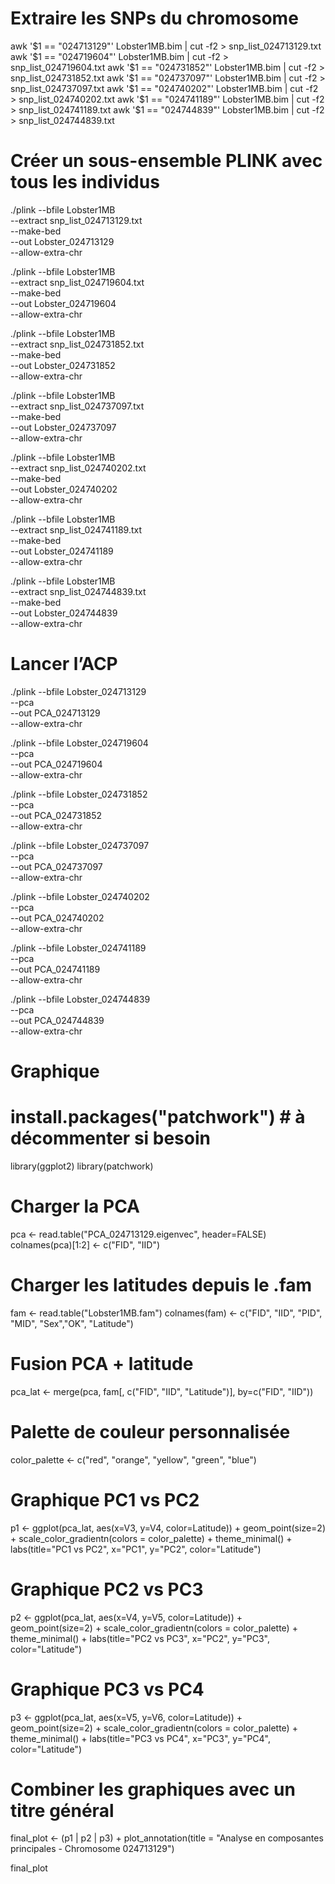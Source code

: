 # Extraire les SNPs du chromosome
awk '$1 == "024713129"' Lobster1MB.bim | cut -f2 > snp_list_024713129.txt
awk '$1 == "024719604"' Lobster1MB.bim | cut -f2 > snp_list_024719604.txt
awk '$1 == "024731852"' Lobster1MB.bim | cut -f2 > snp_list_024731852.txt
awk '$1 == "024737097"' Lobster1MB.bim | cut -f2 > snp_list_024737097.txt
awk '$1 == "024740202"' Lobster1MB.bim | cut -f2 > snp_list_024740202.txt
awk '$1 == "024741189"' Lobster1MB.bim | cut -f2 > snp_list_024741189.txt
awk '$1 == "024744839"' Lobster1MB.bim | cut -f2 > snp_list_024744839.txt

# Créer un sous-ensemble PLINK avec tous les individus
./plink --bfile Lobster1MB \
        --extract snp_list_024713129.txt \
        --make-bed \
        --out Lobster_024713129 \
        --allow-extra-chr
        
./plink --bfile Lobster1MB \
        --extract snp_list_024719604.txt \
        --make-bed \
        --out Lobster_024719604 \
        --allow-extra-chr
        
./plink --bfile Lobster1MB \
        --extract snp_list_024731852.txt \
        --make-bed \
        --out Lobster_024731852 \
        --allow-extra-chr
        
./plink --bfile Lobster1MB \
        --extract snp_list_024737097.txt \
        --make-bed \
        --out Lobster_024737097 \
        --allow-extra-chr
        
./plink --bfile Lobster1MB \
        --extract snp_list_024740202.txt \
        --make-bed \
        --out Lobster_024740202 \
        --allow-extra-chr
        
./plink --bfile Lobster1MB \
        --extract snp_list_024741189.txt \
        --make-bed \
        --out Lobster_024741189 \
        --allow-extra-chr
        
./plink --bfile Lobster1MB \
        --extract snp_list_024744839.txt \
        --make-bed \
        --out Lobster_024744839 \
        --allow-extra-chr

# Lancer l’ACP
./plink --bfile Lobster_024713129 \
        --pca \
        --out PCA_024713129 \
        --allow-extra-chr

./plink --bfile Lobster_024719604 \
        --pca \
        --out PCA_024719604 \
        --allow-extra-chr

./plink --bfile Lobster_024731852 \
        --pca \
        --out PCA_024731852 \
        --allow-extra-chr

./plink --bfile Lobster_024737097 \
        --pca \
        --out PCA_024737097 \
        --allow-extra-chr

./plink --bfile Lobster_024740202 \
        --pca \
        --out PCA_024740202 \
        --allow-extra-chr

./plink --bfile Lobster_024741189 \
        --pca \
        --out PCA_024741189 \
        --allow-extra-chr

./plink --bfile Lobster_024744839 \
        --pca \
        --out PCA_024744839 \
        --allow-extra-chr

# Graphique 
# install.packages("patchwork")  # à décommenter si besoin
library(ggplot2)
library(patchwork)

# Charger la PCA
pca <- read.table("PCA_024713129.eigenvec", header=FALSE)
colnames(pca)[1:2] <- c("FID", "IID")

# Charger les latitudes depuis le .fam
fam <- read.table("Lobster1MB.fam")
colnames(fam) <- c("FID", "IID", "PID", "MID", "Sex","OK", "Latitude")

# Fusion PCA + latitude
pca_lat <- merge(pca, fam[, c("FID", "IID", "Latitude")], by=c("FID", "IID"))

# Palette de couleur personnalisée
color_palette <- c("red", "orange", "yellow", "green", "blue")

# Graphique PC1 vs PC2
p1 <- ggplot(pca_lat, aes(x=V3, y=V4, color=Latitude)) +
  geom_point(size=2) +
  scale_color_gradientn(colors = color_palette) +
  theme_minimal() +
  labs(title="PC1 vs PC2", x="PC1", y="PC2", color="Latitude")

# Graphique PC2 vs PC3
p2 <- ggplot(pca_lat, aes(x=V4, y=V5, color=Latitude)) +
  geom_point(size=2) +
  scale_color_gradientn(colors = color_palette) +
  theme_minimal() +
  labs(title="PC2 vs PC3", x="PC2", y="PC3", color="Latitude")

# Graphique PC3 vs PC4
p3 <- ggplot(pca_lat, aes(x=V5, y=V6, color=Latitude)) +
  geom_point(size=2) +
  scale_color_gradientn(colors = color_palette) +
  theme_minimal() +
  labs(title="PC3 vs PC4", x="PC3", y="PC4", color="Latitude")

# Combiner les graphiques avec un titre général
final_plot <- (p1 | p2 | p3) + 
  plot_annotation(title = "Analyse en composantes principales - Chromosome 024713129")

final_plot
